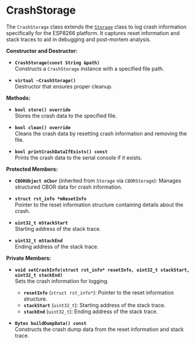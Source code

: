 # CrashStorage

The `CrashStorage` class extends the [`Storage`](storage.md) class to log crash information specifically for the ESP8266 platform. It captures reset information and stack traces to aid in debugging and post-mortem analysis.

**Constructor and Destructor:**

* **`CrashStorage(const String &path)`**\
  Constructs a `CrashStorage` instance with a specified file path.

* **`virtual ~CrashStorage()`**\
  Destructor that ensures proper cleanup.

**Methods:**

* **`bool store() override`**\
  Stores the crash data to the specified file.

* **`bool clean() override`**\
  Cleans the crash data by resetting crash information and removing the file.

* **`bool printCrashDataIfExists() const`**\
  Prints the crash data to the serial console if it exists.

**Protected Members:**

* **`CBORObject mCbor`** (inherited from `Storage` via `CBORStorage`):
  Manages structured CBOR data for crash information.

* **`struct rst_info *mResetInfo`**\
  Pointer to the reset information structure containing details about the crash.

* **`uint32_t mStackStart`**\
  Starting address of the stack trace.

* **`uint32_t mStackEnd`**\
  Ending address of the stack trace.

**Private Members:**

* **`void setCrashInfo(struct rst_info* resetInfo, uint32_t stackStart, uint32_t stackEnd)`**\
  Sets the crash information for logging.

  * **`resetInfo`** (`struct rst_info*`): Pointer to the reset information structure.
  * **`stackStart`** (`uint32_t`): Starting address of the stack trace.
  * **`stackEnd`** (`uint32_t`): Ending address of the stack trace.

* **`Bytes buildDumpData() const`**\
  Constructs the crash dump data from the reset information and stack trace.
